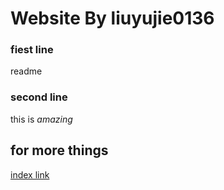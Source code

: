 # Website By liuyujie0136
### fiest line

readme

### second line

this is *amazing*

## for more things
[index link](../master/index)

